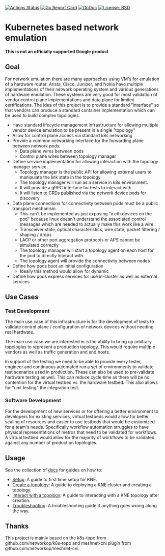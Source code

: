 [![Actions Status](https://github.com/openconfig/kne/workflows/Go/badge.svg)](https://github.com/openconfig/kne/actions)
[![Go Report Card](https://goreportcard.com/badge/github.com/openconfig/kne)](https://goreportcard.com/report/github.com/openconfig/kne)
[![GoDoc](https://godoc.org/istio.io/istio?status.svg)](https://pkg.go.dev/github.com/openconfig/kne)
[![License: BSD](https://img.shields.io/badge/license-Apache%202-blue)](https://opensource.org/licenses/Apache-2.0)

# Kubernetes based network emulation

**This is not an officially supported Google product**

## Goal

For network emulation there are many approaches using VM's for emulation of a
hardware router. Arista, Cisco, Juniper, and Nokia have multiple implementations
of their network operating system and various generations of hardware emulation.
These systems are very good for most validation of vendor control plane
implementations and data plane for limited certifications. The idea of this
project is to provide a standard "interface" so that vendors can produce a
standard container implementation which can be used to build complex topologies.

*   Have standard lifecycle management infrastructure for allowing multiple
    vendor device emulation to be present in a single "topology"
*   Allow for control plane access via standard k8s networking
*   Provide a common networking interface for the forwarding plane between
    network pods.
    *   Data plane wires between pods
    *   Control plane wires between topology manager
*   Define service implementation for allowing interaction with the topology
    manager service.
    *   Topology manager is the public API for allowing external users to
        manipulate the link state in the topology.
    *   The topology manager will run as a service in k8s environment.
    *   It will provide a gRPC interface for tests to interact with
    *   It will listen to CRDs published via the network device pods for
        discovery
*   Data plane connections for connectivity between pods must be a public
    transport mechanism
    *   This can't be implemented as just exposing "x eth devices on the pod"
        because linux doesn't understand the associated control messages which
        are needed to actually make this work like a wire.
    *   Transceiver state, optical characteristics, wire state, packet filtering
        / shaping / drops
    *   LACP or other port aggregation protocols or APS cannot be simulated
        correctly
    *   The topology manager will start a topology agent on each host for the
        pod to directly interact with.
    *   The topology agent will provide the connectivity between nodes
*   Define how pods boot an initial configuration
    *   Ideally this method would allow for dynamic
*   Define how pods express services for use in-cluster as well as external
    services

## Use Cases

### Test Development

The main use case of this infrastructure is for the development of tests to
validate control plane / configuration of network devices without needing real
hardware.

The main use case we are interested in is the ability to bring up arbitrary
topologies to represent a production topology. This would require multiple
vendors as well as traffic generation and end hosts.

In support of the testing we need to be able to provide every tester, engineer
and continuous automated run a set of environments to validate test scenarios
used in production. These can also be used to pre-validate hardware testing as
well. This can reduce cycle time as there will be no contention for the virtual
testbed vs. the hardware testbed. This also allows for "unit testing" the
integration test.

### Software Development

For the development of new services or for offering a better environment to
developers for existing services, virtual testbeds would allow for better
scaling of resources and easier to use testbeds that would be customized for a
team's needs. Specifically workflow automation struggles to have physical
representations of metros that need to be validated for workflows. A virtual
testbed would allow for the majority of workflows to be validated against any
number of production topologies.

## Usage

See the collection of [docs](docs/README.md) for guides on how to:

-   [Setup](docs/setup.md): A guide to first time setup for KNE.
-   [Create a topology](docs/create_topology.md): A guide to deploying a KNE
    cluster and creating a topology.
-   [Interact with a topology](docs/interact_topology.md): A guide to
    interacting with a KNE topology after creation.
-   [Troubleshooting](docs/troubleshoot.md): A troubleshooting guide if anything
    goes wrong along the way.

## Thanks

This project is mainly based on the k8s-topo from github.com/networkop/k8s-topo
and meshnet-cni plugin from github.com/networkop/meshnet-cni.
